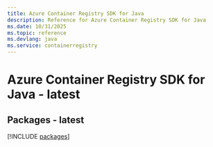 ```yaml
---
title: Azure Container Registry SDK for Java
description: Reference for Azure Container Registry SDK for Java
ms.date: 10/31/2025
ms.topic: reference
ms.devlang: java
ms.service: containerregistry
---
```

# Azure Container Registry SDK for Java - latest
## Packages - latest
[!INCLUDE [packages](container-registry-index.md)]
